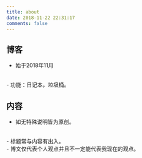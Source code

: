 ```yaml
---
title: about
date: 2018-11-22 22:31:17
comments: false
---
```

## 博客
- 始于2018年11月
<br/>
- 功能：日记本，垃圾桶。

## 内容
- 如无特殊说明皆为原创。
<br/>
- 标题常与内容有出入。
<br/>
- 博文仅代表个人观点并且不一定能代表我现在的观点。




<br/>
<br/>
